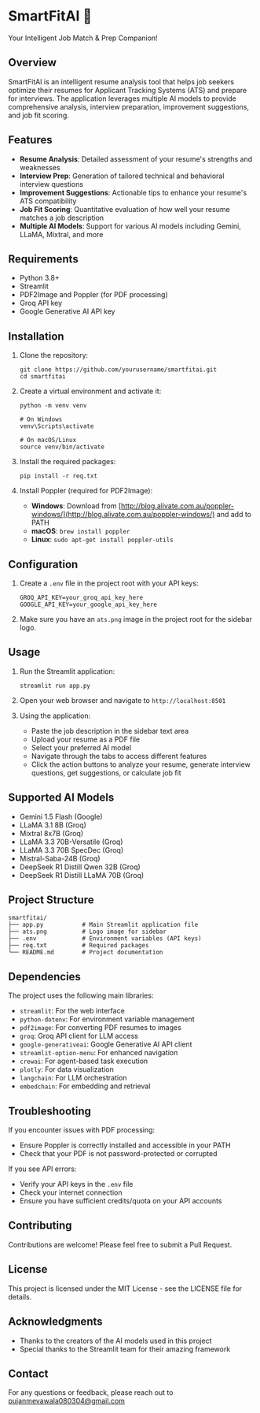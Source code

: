 # SmartFitAI 🤖

Your Intelligent Job Match & Prep Companion!

## Overview

SmartFitAI is an intelligent resume analysis tool that helps job seekers optimize their resumes for Applicant Tracking Systems (ATS) and prepare for interviews. The application leverages multiple AI models to provide comprehensive analysis, interview preparation, improvement suggestions, and job fit scoring.

## Features

- **Resume Analysis**: Detailed assessment of your resume's strengths and weaknesses
- **Interview Prep**: Generation of tailored technical and behavioral interview questions
- **Improvement Suggestions**: Actionable tips to enhance your resume's ATS compatibility
- **Job Fit Scoring**: Quantitative evaluation of how well your resume matches a job description
- **Multiple AI Models**: Support for various AI models including Gemini, LLaMA, Mixtral, and more

## Requirements

- Python 3.8+
- Streamlit
- PDF2Image and Poppler (for PDF processing)
- Groq API key
- Google Generative AI API key

## Installation

1. Clone the repository:
   ```
   git clone https://github.com/yourusername/smartfitai.git
   cd smartfitai
   ```

2. Create a virtual environment and activate it:
   ```
   python -m venv venv
   
   # On Windows
   venv\Scripts\activate
   
   # On macOS/Linux
   source venv/bin/activate
   ```

3. Install the required packages:
   ```
   pip install -r req.txt
   ```

4. Install Poppler (required for PDF2Image):
   
   - **Windows**: Download from [http://blog.alivate.com.au/poppler-windows/](http://blog.alivate.com.au/poppler-windows/) and add to PATH
   - **macOS**: `brew install poppler`
   - **Linux**: `sudo apt-get install poppler-utils`

## Configuration

1. Create a `.env` file in the project root with your API keys:
   ```
   GROQ_API_KEY=your_groq_api_key_here
   GOOGLE_API_KEY=your_google_api_key_here
   ```

2. Make sure you have an `ats.png` image in the project root for the sidebar logo.

## Usage

1. Run the Streamlit application:
   ```
   streamlit run app.py
   ```

2. Open your web browser and navigate to `http://localhost:8501`

3. Using the application:
   - Paste the job description in the sidebar text area
   - Upload your resume as a PDF file
   - Select your preferred AI model
   - Navigate through the tabs to access different features
   - Click the action buttons to analyze your resume, generate interview questions, get suggestions, or calculate job fit

## Supported AI Models

- Gemini 1.5 Flash (Google)
- LLaMA 3.1 8B (Groq)
- Mixtral 8x7B (Groq)
- LLaMA 3.3 70B-Versatile (Groq)
- LLaMA 3.3 70B SpecDec (Groq)
- Mistral-Saba-24B (Groq)
- DeepSeek R1 Distill Qwen 32B (Groq)
- DeepSeek R1 Distill LLaMA 70B (Groq)

## Project Structure

```
smartfitai/
├── app.py           # Main Streamlit application file
├── ats.png          # Logo image for sidebar
├── .env             # Environment variables (API keys)
├── req.txt          # Required packages
└── README.md        # Project documentation
```

## Dependencies

The project uses the following main libraries:
- `streamlit`: For the web interface
- `python-dotenv`: For environment variable management
- `pdf2image`: For converting PDF resumes to images
- `groq`: Groq API client for LLM access
- `google-generativeai`: Google Generative AI API client
- `streamlit-option-menu`: For enhanced navigation
- `crewai`: For agent-based task execution
- `plotly`: For data visualization
- `langchain`: For LLM orchestration
- `embedchain`: For embedding and retrieval

## Troubleshooting

If you encounter issues with PDF processing:
- Ensure Poppler is correctly installed and accessible in your PATH
- Check that your PDF is not password-protected or corrupted

If you see API errors:
- Verify your API keys in the `.env` file
- Check your internet connection
- Ensure you have sufficient credits/quota on your API accounts

## Contributing

Contributions are welcome! Please feel free to submit a Pull Request.

## License

This project is licensed under the MIT License - see the LICENSE file for details.

## Acknowledgments

- Thanks to the creators of the AI models used in this project
- Special thanks to the Streamlit team for their amazing framework

## Contact

For any questions or feedback, please reach out to [pujanmevawala080304@gmail.com](mailto:pujanmevawala080304@gmail.com)